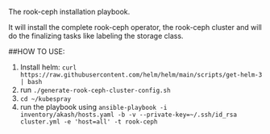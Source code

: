 The rook-ceph installation playbook.

It will install the complete rook-ceph operator, the rook-ceph cluster and will do the finalizing tasks like labeling the storage class.

##HOW TO USE:
1. Install helm: `curl https://raw.githubusercontent.com/helm/helm/main/scripts/get-helm-3 | bash`
2. run `./generate-rook-ceph-cluster-config.sh`
3. `cd ~/kubespray`
4. run the playbook using `ansible-playbook -i inventory/akash/hosts.yaml -b -v --private-key=~/.ssh/id_rsa cluster.yml -e 'host=all' -t rook-ceph`

